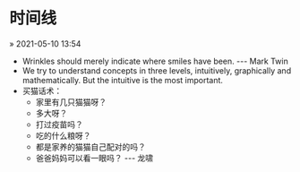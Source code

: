 # 时间线

&raquo; 2021-05-10 13:54
- Wrinkles should merely indicate where smiles have been. --- Mark Twin
- We try to understand concepts in three levels, intuitively, graphically and mathematically. But the intuitive is the most important.
- 买猫话术：
  - 家里有几只猫猫呀？
  - 多大呀？
  - 打过疫苗吗？
  - 吃的什么粮呀？
  - 都是家养的猫猫自己配对的吗？
  - 爸爸妈妈可以看一眼吗？
              --- 龙啸
